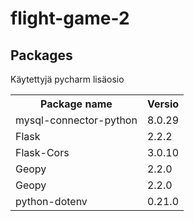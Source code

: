 # flight-game-2

## Packages

Käytettyjä pycharm lisäosio

<table>
  <tr>
    <th>Package name</th>
    <th>Versio</th>
  </tr>
  <tr>
    <td>mysql-connector-python</td>
    <td>8.0.29</td>
  </tr>
  <tr>
    <td>Flask</td>
    <td>2.2.2</td>
  </tr>
  <tr>
    <td>Flask-Cors</td>
    <td>3.0.10</td>
  </tr>
  <tr>
    <td>Geopy</td>
    <td>2.2.0</td>
  </tr>
  <tr>
    <td>Geopy</td>
    <td>2.2.0</td>
  </tr>
  <tr>
    <td>python-dotenv</td>
    <td>0.21.0</td>
  </tr>
<table>